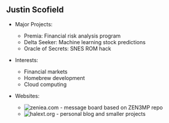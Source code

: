 ## Justin Scofield

+ Major Projects:
  - Premia: Financial risk analysis program
  - Delta Seeker: Machine learning stock predictions
  - Oracle of Secrets: SNES ROM hack

+ Interests:
  - Financial markets
  - Homebrew development
  - Cloud computing

+ Websites:
  - ![zeniea.com](https://zeniea.com) - message board based on ZEN3MP repo
  - ![halext.org](https://halext.org) - personal blog and smaller projects
